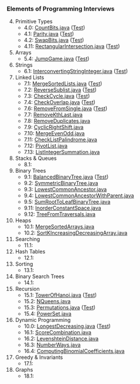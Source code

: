 ### Elements of Programming Interviews

4. Primitive Types
    * 4.0: [CountBits.java](./src/main/java/moe/ijnji/epi/CountBits.java) ([Test](./src/test/java/moe/ijnji/epi/CountBitsTest.java))
    * 4.1: [Parity.java](./src/main/java/moe/ijnji/epi/Parity.java) ([Test](./src/test/java/moe/ijnji/epi/ParityTest.java))
    * 4.2: [SwapBits.java](./src/main/java/moe/ijnji/epi/SwapBits.java) ([Test](./src/test/java/moe/ijnji/epi/SwapBitsTest.java))
    * 4.11: [RectangularIntersection.java](./src/main/java/moe/ijnji/epi/RectangularIntersection.java) ([Test](./src/test/java/moe/ijnji/epi/RectangularIntersectionTest.java))
5. Arrays
    * 5.4: [JumpGame.java](./src/main/java/moe/ijnji/epi/JumpGame.java) ([Test](./src/test/java/moe/ijnji/epi/JumpGameTest.java))
6. Strings
    * 6.1: [InterconvertingStringInteger.java](./src/main/java/moe/ijnji/epi/InterconvertingStringInteger.java) ([Test](./src/test/java/moe/ijnji/epi/InterconvertingStringIntegerTest.java))
7. Linked Lists
    * 7.1: [MergeSortedLists.java](./src/main/java/moe/ijnji/epi/MergeSortedLists.java) ([Test](./src/test/java/moe/ijnji/epi/MergeSortedListsTest.java))
    * 7.2: [ReverseSublist.java](./src/main/java/moe/ijnji/epi/ReverseSublist.java) ([Test](./src/test/java/moe/ijnji/epi/ReverseSublistTest.java))
    * 7.3: [CheckCycle.java](./src/main/java/moe/ijnji/epi/CheckCycle.java) ([Test](./src/test/java/moe/ijnji/epi/CheckCycleTest.java))
    * 7.4: [CheckOverlap.java](./src/main/java/moe/ijnji/epi/CheckOverlap.java) ([Test](./src/test/java/moe/ijnji/epi/CheckOverlap.java))
    * 7.6: [RemoveFromSingle.java](./src/main/java/moe/ijnji/epi/RemoveFromSingle.java) ([Test](./src/test/java/moe/ijnji/epi/RemoveFromSingle.java))
    * 7.7: [RemoveKthLast.java](./src/main/java/moe/ijnji/epi/RemoveKthLast.java)
    * 7.8: [RemoveDuplicates.java](./src/main/java/moe/ijnji/epi/RemoveDuplicates.java)
    * 7.9: [CyclicRightShift.java](./src/main/java/moe/ijnji/epi/CyclicRightShift.java)
    * 7.10: [MergeEvenOdd.java](./src/main/java/moe/ijnji/epi/MergeEvenOdd.java)
    * 7.11: [CheckListPalindrome.java](./src/main/java/moe/ijnji/epi/CheckListPalindrome.java)
    * 7.12: [PivotList.java](./src/main/java/moe/ijnji/epi/PivotList.java)
    * 7.13: [ListIntegerSummation.java](./src/main/java/moe/ijnji/epi/ListIntegerSummation.java)
8. Stacks & Queues
    * 8.1:
9. Binary Trees
    * 9.1: [BalancedBinaryTree.java](./src/main/java/moe/ijnji/epi/BalancedBinaryTree.java) ([Test](./src/test/java/moe/ijnji/epi/BalancedBinaryTreeTest.java))
    * 9.2: [SymmetricBinaryTree.java](./src/main/java/moe/ijnji/epi/SymmetricBinaryTree.java)
    * 9.3: [LowestCommonAncestor.java](./src/main/java/moe/ijnji/epi/LowestCommonAncestor.java)
    * 9.4: [LowestCommonAncestorWithParent.java](./src/main/java/moe/ijnji/epi/LowestCommonAncestorWithParent.java)
    * 9.5: [SumRootToLeafBinaryTree.java](./src/main/java/moe/ijnji/epi/SumRootToLeafBinaryTree.java)
    * 9.11: [InorderConstantSpace.java](./src/main/java/moe/ijnji/epi/InorderConstantSpace.java)
    * 9.12: [TreeFromTraversals.java](./src/main/java/moe/ijnji/epi/TreeFromTraversals.java)
10. Heaps
    * 10.1: [MergeSortedArrays.java](./src/main/java/moe/ijnji/epi/MergeSortedArrays.java)
    * 10.2: [SortKIncreasingDecreasingArray.java](./src/main/java/moe/ijnji/epi/SortKIncreasingDecreasingArray.java)
11. Searching
    * 11.1:
12. Hash Tables
    * 12.1:
13. Sorting
    * 13.1:
14. Binary Search Trees
    * 14.1:
15. Recursion
    * 15.1: [TowerOfHanoi.java](./src/main/java/moe/ijnji/epi/TowerOfHanoi.java) ([Test](./src/test/java/moe/ijnji/epi/TowerOfHanoiTest.java))
    * 15.2: [NQueens.java](./src/main/java/moe/ijnji/epi/NQueens.java)
    * 15.3: [Permutations.java](./src/main/java/moe/ijnji/epi/Permutations.java) ([Test](./src/test/java/moe/ijnji/epi/PermutationsTest.java))
    * 15.4: [PowerSet.java](./src/main/java/moe/ijnji/epi/PowerSet.java)
16. Dynamic Programming
    * 10.0: [LongestDecreasing.java](./src/main/java/moe/ijnji/epi/LongestDecreasing.java) ([Test](./src/test/java/moe/ijnji/epi/LongestDecreasingTest.java))
    * 16.1: [ScoreCombination.java](./src/main/java/moe/ijnji/epi/ScoreCombination.java)
    * 16.2: [LevenshteinDistance.java](./src/main/java/moe/ijnji/epi/LevenshteinDistance.java)
    * 16.3: [NumberWays.java](./src/main/java/moe/ijnji/epi/NumberWays.java)
    * 16.4: [ComputingBinomialCoefficients.java](./src/main/java/moe/ijnji/epi/ComputingBinomialCoefficients.java)
17. Greedy & Invariants
    * 17.1:
18. Graphs
    * 18.1:
